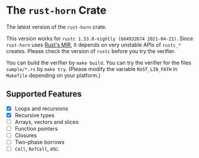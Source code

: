 # The `rust-horn` Crate

The latest version of the `rust-horn` crate.

This version works for `rustc 1.53.0-nightly (b84932674 2021-04-21)`.
Since `rust-horn` uses [Rust's MIR](https://rust-lang.github.io/rustc-guide/mir/index.html), it depends on very unstable APIs of `rustc_*` creates.
Please check the version of `rustc` before you try the verifier.

You can build the verifier by `make build`.
You can try the verifier for the files `sample/*.rs` by `make try`.
(Please modify the variable `RUST_LIB_PATH` in `Makefile` depending on your platform.)

## Supported Features

- [x] Loops and recursions
- [x] Recursive types
- [ ] Arrays, vectors and slices
- [ ] Function pointers
- [ ] Closures
- [ ] Two-phase borrows
- [ ] `Cell`, `RefCell`, etc.
